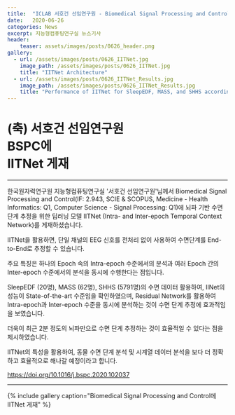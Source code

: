 ```yaml
---
title:  "ICLAB 서호건 선임연구원 - Biomedical Signal Processing and Control에 IITNet (Intra- and Inter-epoch Temporal Context Network) 게재"
date:   2020-06-26 
categories: News
excerpt: 지능형컴퓨팅연구실 뉴스기사
header:
    teaser: assets/images/posts/0626_header.png
gallery:
  - url: /assets/images/posts/0626_IITNet.jpg
    image_path: /assets/images/posts/0626_IITNet.jpg
    title: "IITNet Architecture"
  - url: /assets/images/posts/0626_IITNet_Results.jpg
    image_path: /assets/images/posts/0626_IITNet_Results.jpg
    title: "Performance of IITNet for SleepEDF, MASS, and SHHS according to the sequence length"
---
```

# (축) 서호건 선임연구원 <br> BSPC에<br> IITNet 게재

---

한국원자력연구원 지능형컴퓨팅연구실 '서호건 선임연구원'님께서 Biomedical Signal Processing and Control(IF: 2.943, SCIE & SCOPUS, Medicine - Health Informatics: Q1, Computer Science - Signal Processing: Q1)에 뇌파 기반 수면단계 추정을 위한 딥러닝 모델
IITNet (Intra- and Inter-epoch Temporal Context Network)를 게재하셨습니다.

IITNet을 활용하면, 단일 채널의 EEG 신호를 전처리 없이 사용하여 수면단계를 End-to-End로 추정할 수 있습니다.

주요 특징은 하나의 Epoch 속의 Intra-epoch 수준에서의 분석과 여러 Epoch 간의 Inter-epoch 수준에서의 분석을 동시에 수행한다는 점입니다.

SleepEDF (20명), MASS (62명), SHHS (5791명)의 수면 데이터 활용하여, IINet의 성능이 State-of-the-art 수준임을 확인하였으며,
Residual Network를 활용하여 Intra-epoch과 Inter-epoch 수준을 동시에 분석하는 것이 수면 단계 추정에 효과적임을 보였습니다.

더욱이 최근 2분 정도의 뇌파만으로 수면 단계 추정하는 것이 효율적일 수 있다는 점을 제시하였습니다.

IITNet의 특성을 활용하여, 동물 수면 단계 분석 및 시계열 데이터 분석을 보다 더 정확하고 효율적으로 해나갈 예정이라고 합니다.

https://doi.org/10.1016/j.bspc.2020.102037

---

{% include gallery caption="Biomedical Signal Processing and Control에 IITNet 게재" %}
